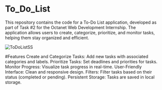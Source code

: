 # To_Do_List
This repository contains the code for a To-Do List application, developed as part of Task #2 for the Octanet Web Development Internship. The application allows users to create, categorize, prioritize, and monitor tasks, helping them stay organized and efficient.

![ToDoListSS](https://github.com/user-attachments/assets/75814201-c206-42ac-aa92-f5554e943e27)

#Features
Create and Categorize Tasks: Add new tasks with associated categories and labels.
Prioritize Tasks: Set deadlines and priorities for tasks.
Monitor Progress: Visualize task progress in real-time.
User-Friendly Interface: Clean and responsive design.
Filters: Filter tasks based on their status (completed or pending).
Persistent Storage: Tasks are saved in local storage.


